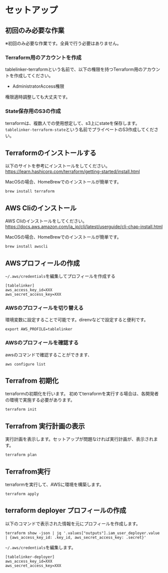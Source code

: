 

# セットアップ

## 初回のみ必要な作業
※初回のみ必要な作業です。全員で行う必要はありません。

### Terraform用のアカウントを作成

tablelinker-terraformという名前で、以下の権限を持つTerraform用のアカウントを作成してください。
- AdministratorAccess権限

権限適時調整しても大丈夫です。

### State保存用のS3の作成
terraformは、複数人での使用想定して、s3上にstateを保存します。
`tablelinker-terraform-state`という名前でプライベートのS3作成してください。


## Terraformのインストールする
以下のサイトを参考にインストールをしてください。
https://learn.hashicorp.com/terraform/getting-started/install.html

MacOSの場合、HomeBrewでのインストールが簡単です。
```
brew install terraform
```

## AWS Cliのインストール
AWS Cliのインストールをしてください。
https://docs.aws.amazon.com/ja_jp/cli/latest/userguide/cli-chap-install.html

MacOSの場合、HomeBrewでのインストールが簡単です。
```
brew install awscli
```

## AWSプロフィールの作成
`~/.aws/credentials`を編集してプロフィールを作成する

```
[tablelinker]
aws_access_key_id=XXX
aws_secret_access_key=XXX
```

### AWSのプロフィールを切り替える
環境変数に設定することで可能です。direnvなどで設定すると便利です。
```
export AWS_PROFILE=tablelinker
```

### AWSのプロフィールを確認する
awsのコマンドで確認することができます、
```
aws configure list
```

## Terrafrom 初期化
terraformの初期化を行います。
初めてterraformを実行する場合は、各開発者の環境で実施する必要があります。

```
terraform init
```

## Terrafrom 実行計画の表示
実行計画を表示します。セットアップが問題なければ実行計画が、表示されます。
```
terraform plan
```

## Terrafrom実行
terraformを実行して、AWSに環境を構築します。
```
terraform apply
```

## terraform deployer プロフィールの作成
以下のコマンドで表示された情報を元にプロフィールを作成します。
```
terraform show -json | jq '.values["outputs"].iam_user_deployer.value | {aws_access_key_id: .key_id, aws_secret_access_key: .secret}'
```

`~/.aws/credentials`を編集します。
```
[tablelinker-deployer]
aws_access_key_id=XXX
aws_secret_access_key=XXX
```
